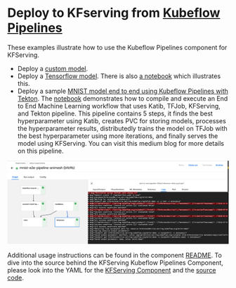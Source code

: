 # Deploy to KFserving from [Kubeflow Pipelines](https://www.kubeflow.org/docs/pipelines/overview/pipelines-overview/)

These examples illustrate how to use the Kubeflow Pipelines component for KFServing.

* Deploy a [custom model](./sample-custom-model.py).
* Deploy a [Tensorflow model](./sample-tf-pipeline.py). There is also [a notebook](./sample-tf-pipeline.py) which illustrates this.
* Deploy a sample [MNIST model end to end using Kubeflow Pipelines with Tekton](https://github.com/kubeflow/kfp-tekton/tree/master/samples/e2e-mnist). The [notebook](https://github.com/kubeflow/kfp-tekton/blob/master/samples/e2e-mnist/mnist.ipynb) demonstrates how to compile and execute an End to End Machine Learning workflow that uses Katib, TFJob, KFServing, and Tekton pipeline. This pipeline contains 5 steps, it finds the best hyperparameter using Katib, creates PVC for storing models, processes the hyperparameter results, distributedly trains the model on TFJob with the best hyperparameter using more iterations, and finally serves the model using KFServing. You can visit this medium blog for more details on this pipeline.

![kfserving-mnist-pipeline](images/kfserving-mnist-pipeline.png)

Additional usage instructions can be found in the component [README](https://github.com/kubeflow/pipelines/blob/master/components/kubeflow/kfserving/README.md).
To dive into the source behind the KFServing Kubeflow Pipelines Component, please look into the YAML for the [KFServing Component](https://github.com/kubeflow/pipelines/blob/master/components/kubeflow/kfserving/component.yaml) and the [source code](https://github.com/kubeflow/pipelines/blob/master/components/kubeflow/kfserving/src/kfservingdeployer.py).
